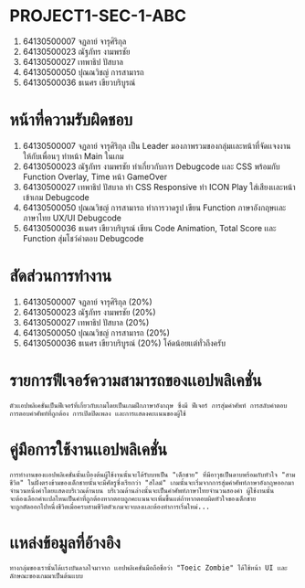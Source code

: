 # PROJECT1-SEC-1-ABC
1. 64130500007 จฏลาย์ จารุศิริกุล 
2. 64130500023 ณัฐภัทร งามพรชัย
3. 64130500027 เทพาธิป ปัสบาล
4. 64130500050 ปุณณวิชญ์ การสามารถ
5. 64130500036 ธเนศร เขียวบริบูรณ์

# หน้าที่ความรับผิดชอบ 
1. 64130500007 จฏลาย์ จารุศิริกุล เป็น Leader มองภาพรวมของกลุ่มเเละหน้าที่จัดเเจงงานให้กับเพื่อนๆ ทำหน้า Main ในเกม 
2. 64130500023 ณัฐภัทร งามพรชัย ทำเกี่ยวกับการ Debugcode เเละ CSS พร้อมกับ Function Overlay, Time หน้า GameOver
3. 64130500027 เทพาธิป ปัสบาล ทำ CSS Responsive ทำ ICON Play ใส่เสียงเเละหน้าเข้าเกม Debugcode
4. 64130500050 ปุณณวิชญ์ การสามารถ ทำการวาดรูป เขียน Function ภาษาอังกฤษเเละภาษาไทย UX/UI Debugcode
5. 64130500036 ธเนศร เขียวบริบูรณ์ เขียน Code Animation, Total Score เเละ Function สุ่มโชว์คำตอบ Debugcode

# สัดส่วนการทำงาน 
1. 64130500007 จฏลาย์ จารุศิริกุล        (20%)
2. 64130500023 ณัฐภัทร งามพรชัย        (20%)
3. 64130500027 เทพาธิป ปัสบาล         (20%)
4. 64130500050 ปุณณวิชญ์ การสามารถ     (20%)
5. 64130500036 ธเนศร เขียวบริบูรณ์      (20%)
โค้ดน้อยเเต่ทั่วถึงครับ 

# รายการฟีเจอร์ความสามารถของเเอปพลิเคชั่น
    ตัวเเอปพลิเคชั่นเป็นฟีเจอร์ที่เกี่ยวกับเกมโดยเป็นเกมฝึกภาษาอังกฤษ ซึ่งมี ฟีเจอร์ การสุ่มคำศัพท์ การสลับคำตอบ การตอบคำศัพท์ที่ถูกต้อง การเปิดปิดเพลง เเละการเเสดงคะเเนนของผู้ใช้

# คู่มือการใช้งานเเอปพลิเคชั่น
    การทำงานของเเอปพลิเคชั่นนั้นเบื้องต้นผู้ใช้งานนั้นจะได้รับบทเป็น "เด็กชาย" ที่มีอาวุธเป็นดาบพร้อมกับหัวใจ "สามชีวิต" ในฝั่งตรงข้ามของเด็กชายนั้นจะมีศัตรูซึ่งเรียกว่า "สไลม์" เกมนั้นจะเริ่มจากการสุ่มคำศัพท์ภาษาอังกฤษออกมา
    จำนวนหนึ่งคำโดยเเสดงบริเวณด้านบน บริเวณด้านล่างนั้นจะเป็นคำศัพท์ภาษาไทยจำนวนสองคำ ผู้ใช้งานนั้น
    จะต้องเลือกคำเเปลไหนเป็นคำที่ถูกต้องหากตอบถูกคะเเนนจะเพิ่มขึ้นเเต่ถ้าหากตอบผิดหัวใจของเด็กชาย
    จะถูกตัดออกไปหนึ่งชีวิตเมื่อครบสามชีวิตตัวเกมจะจบลงเเละต้องทำการเริ่มใหม่...

# เเหล่งข้อมูลที่อ้างอิง 
    ทางกลุ่มของเรานั้นได้เเรงบันดาลใจมาจาก เเอปพลิเคชั่นมือถือชื่อว่า "Toeic Zombie" ได้ใช้หน้า UI เเละลักษณะของเกมมาเป็นต้นเเบบ 